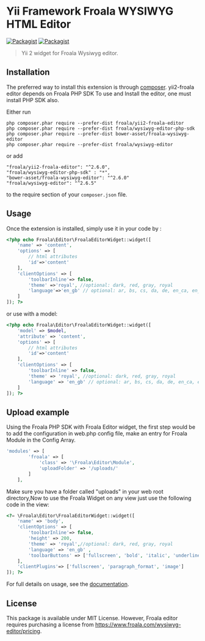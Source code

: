 # Yii Framework Froala WYSIWYG HTML Editor

[![Packagist](https://img.shields.io/packagist/v/froala/yii2-froala-editor.svg)](https://packagist.org/packages/froala/yii2-froala-editor)
[![Packagist](https://img.shields.io/packagist/dt/froala/yii2-froala-editor.svg)](https://packagist.org/packages/froala/yii2-froala-editor)

>Yii 2 widget for Froala Wysiwyg editor.

## Installation

The preferred way to install this extension is through [composer](http://getcomposer.org/download/). yii2-froala editor depends on Froala PHP SDK
To use and Install the editor, one must install PHP SDK also.

Either run

```
php composer.phar require --prefer-dist froala/yii2-froala-editor
php composer.phar require --prefer-dist froala/wysiwyg-editor-php-sdk
php composer.phar require --prefer-dist bower-asset/froala-wysiwyg-editor
php composer.phar require --prefer-dist froala/wysiwyg-editor

```

or add

```
"froala/yii2-froala-editor": "^2.6.0",
"froala/wysiwyg-editor-php-sdk" : "*",
"bower-asset/froala-wysiwyg-editor": "^2.6.0"
"froala/wysiwyg-editor": "^2.6.5"

```

to the require section of your `composer.json` file.


## Usage

Once the extension is installed, simply use it in your code by  :

```php
<?php echo Froala\Editor\FroalaEditorWidget::widget([
    'name' => 'content',
    'options' => [
        // html attributes
        'id'=>'content'
    ],
    'clientOptions' => [
        'toolbarInline'=> false,
        'theme' =>'royal', //optional: dark, red, gray, royal
        'language'=>'en_gb' // optional: ar, bs, cs, da, de, en_ca, en_gb, en_us ...
    ]
]); ?>
```

or use with a model:

```php
<?php echo Froala\Editor\FroalaEditorWidget::widget([
    'model' => $model,
    'attribute' => 'content',
    'options' => [
        // html attributes
        'id'=>'content'
    ],
    'clientOptions' => [
        'toolbarInline' => false,
        'theme' => 'royal', //optional: dark, red, gray, royal
        'language' => 'en_gb' // optional: ar, bs, cs, da, de, en_ca, en_gb, en_us ...
    ]
]); ?>
```

## Upload example

Using the Froala PHP SDK with Froala Editor widget, the first step would be to add the configuration in web.php config file, make an entry for Froala Module
in the Config Array.

```php
'modules' => [
        'froala' => [
            'class' => '\Froala\Editor\Module',
            'uploadFolder' => '/uploads/'
        ]
    ],
```

Make sure you have a folder called "uploads" in your web root directory,Now to use the Froala Widget on any view just use the following code in the view:

```php
<?= \Froala\Editor\FroalaEditorWidget::widget([
    'name' => 'body',
    'clientOptions' => [
        'toolbarInline'=> false,
        'height' => 200,
        'theme' => 'royal',//optional: dark, red, gray, royal
        'language' => 'en_gb' ,
        'toolbarButtons' => ['fullscreen', 'bold', 'italic', 'underline', '|', 'paragraphFormat', 'insertImage'],
    ],
    'clientPlugins'=> ['fullscreen', 'paragraph_format', 'image']
]); ?>
```

For full details on usage, see the [documentation](https://froala.com/wysiwyg-editor/docs).

## License

This package is available under MIT License. However, Froala editor requires purchasing a license from https://www.froala.com/wysiwyg-editor/pricing.
